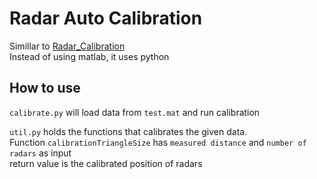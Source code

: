 # Radar Auto Calibration

Simillar to [Radar_Calibration](https://github.com/daehwan5024/Radar_Calibration)\
Instead of using matlab, it uses python

## How to use

`calibrate.py` will load data from `test.mat` and run calibration

`util.py` holds the functions that calibrates the given data.\
Function `calibrationTriangleSize` has `measured distance` and `number of radars` as input\
return value is the calibrated position of radars
